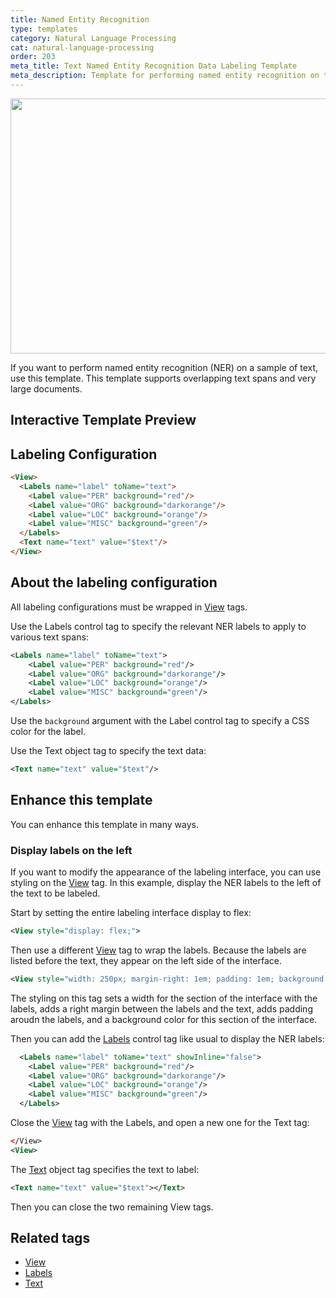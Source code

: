 ```yaml
---
title: Named Entity Recognition
type: templates
category: Natural Language Processing
cat: natural-language-processing
order: 203
meta_title: Text Named Entity Recognition Data Labeling Template
meta_description: Template for performing named entity recognition on text with Label Studio for your machine learning and data science projects.
---
```


<img src="/images/templates/named-entity-recognition.png" alt="" class="gif-border" width="552px" height="408px" />

If you want to perform named entity recognition (NER) on a sample of text, use this template. This template supports overlapping text spans and very large documents.

## Interactive Template Preview

<div id="main-preview"></div>

## Labeling Configuration

```html
<View>
  <Labels name="label" toName="text">
    <Label value="PER" background="red"/>
    <Label value="ORG" background="darkorange"/>
    <Label value="LOC" background="orange"/>
    <Label value="MISC" background="green"/>
  </Labels>
  <Text name="text" value="$text"/>
</View>
```


## About the labeling configuration

All labeling configurations must be wrapped in [View](/tags/view.html) tags.

Use the Labels control tag to specify the relevant NER labels to apply to various text spans:
```xml
<Labels name="label" toName="text">
    <Label value="PER" background="red"/>
    <Label value="ORG" background="darkorange"/>
    <Label value="LOC" background="orange"/>
    <Label value="MISC" background="green"/>
</Labels>
```
Use the `background` argument with the Label control tag to specify a CSS color for the label.

Use the Text object tag to specify the text data:
```xml
<Text name="text" value="$text"/>
```

## Enhance this template

You can enhance this template in many ways. 

### Display labels on the left

If you want to modify the appearance of the labeling interface, you can use styling on the [View](/tags/view.html) tag. In this example, display the NER labels to the left of the text to be labeled.

Start by setting the entire labeling interface display to flex:
```xml
<View style="display: flex;">
```

Then use a different [View](/tags/view.html) tag to wrap the labels. Because the labels are listed before the text, they appear
    on the left side of the interface.
```xml
<View style="width: 250px; margin-right: 1em; padding: 1em; background: #343c7f;">
```
The styling on this tag sets a width for the section of the interface with the labels, adds a right margin between the labels and the text, adds padding aroudn the labels, and a background color for this section of the interface.

Then you can add the [Labels](/tags/labels.html) control tag like usual to display the NER labels:
```xml
  <Labels name="label" toName="text" showInline="false">
    <Label value="PER" background="red"/>
    <Label value="ORG" background="darkorange"/>
    <Label value="LOC" background="orange"/>
    <Label value="MISC" background="green"/>
  </Labels>
```
Close the [View](/tags/view.html) tag with the Labels, and open a new one for the Text tag:
```xml
</View>
<View>
```

The [Text](/tags/text.html) object tag specifies the text to label:
```xml
<Text name="text" value="$text"></Text>
```

Then you can close the two remaining View tags.

## Related tags

- [View](/tags/view.html)
- [Labels](/tags/labels.html)
- [Text](/tags/text.html)